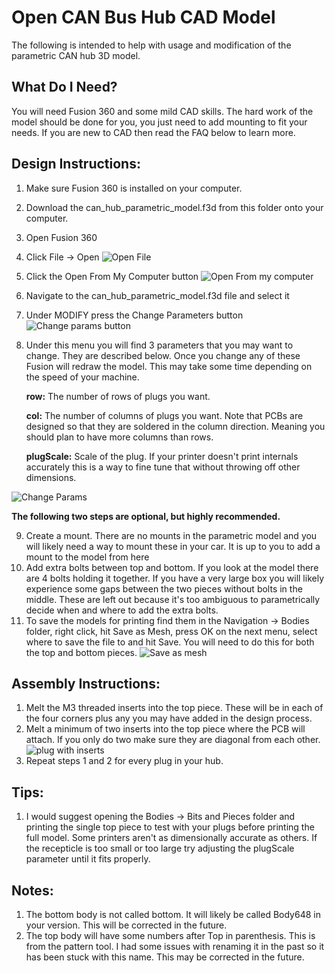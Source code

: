 # Open CAN Bus Hub CAD Model

The following is intended to help with usage and modification of the parametric CAN hub 3D model. 

## What Do I Need? 

You will need Fusion 360 and some mild CAD skills. The hard work of the model should be done for you, you just need to add mounting to fit your needs. If you are new to CAD then read the FAQ below to learn more. 

## Design Instructions: 
1. Make sure Fusion 360 is installed on your computer. 
2. Download the can_hub_parametric_model.f3d from this folder onto your computer. 
3. Open Fusion 360 
4. Click File -> Open
![Open File](../Images/open_file.png)
5. Click the Open From My Computer button
![Open From my computer](../Images/open_from_my_computer.png)
6. Navigate to the can_hub_parametric_model.f3d file and select it 
7. Under MODIFY press the Change Parameters button
![Change params button](../Images/change_parameters_button.png)
8. Under this menu you will find 3 parameters that you may want to change. They are described below. Once you change any of these Fusion will redraw the model. This may take some time depending on the speed of your machine. 

    **row:** The number of rows of plugs you want.

    **col:** The number of columns of plugs you want. Note that PCBs are designed so that they are soldered in the column direction. Meaning you should plan to have more columns than rows. 

    **plugScale:** Scale of the plug. If your printer doesn't print internals accurately this is a way to fine tune that without throwing off other dimensions. 

![Change Params](../Images/change_field_values.png)

**The following two steps are optional, but highly recommended.**

9. Create a mount. There are no mounts in the parametric model and you will likely need a way to mount these in your car. It is up to you to add a mount to the model from here 
10. Add extra bolts between top and bottom. If you look at the model there are 4 bolts holding it together. If you have a very large box you will likely experience some gaps between the two pieces without bolts in the middle. These are left out because it's too ambiguous to parametrically decide when and where to add the extra bolts. 
11. To save the models for printing find them in the Navigation -> Bodies folder, right click, hit Save as Mesh, press OK on the next menu, select where to save the file to and hit Save. You will need to do this for both the top and bottom pieces. 
![Save as mesh](../Images/save_as_mesh.png)

## Assembly Instructions: 
1. Melt the M3 threaded inserts into the top piece. These will be in each of the four corners plus any you may have added in the design process. 
2. Melt a minimum of two inserts into the top piece where the PCB will attach. If you only do two make sure they are diagonal from each other.
![plug with inserts](../Images/plug_with_threads.jpg)
3. Repeat steps 1 and 2 for every plug in your hub. 


## Tips: 
1. I would suggest opening the Bodies -> Bits and Pieces folder and printing the single top piece to test with your plugs before printing the full model. Some printers aren't as dimensionally accurate as others. If the recepticle is too small or too large try adjusting the plugScale parameter until it fits properly. 

## Notes: 
1. The bottom body is not called bottom. It will likely be called Body648 in your version. This will be corrected in the future. 
2. The top body will have some numbers after Top in parenthesis. This is from the pattern tool. I had some issues with renaming it in the past so it has been stuck with this name. This may be corrected in the future. 
